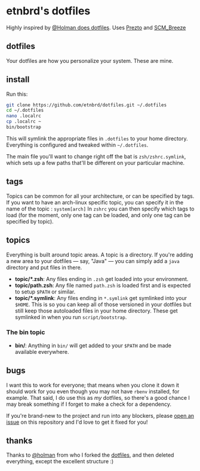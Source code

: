 # etnbrd's dotfiles

Highly inspired by [@Holman does dotfiles](https://github.com/holman/dotfiles).
Uses [Prezto](https://github.com/etnbrd/prezto) and [SCM_Breeze](https://github.com/etnbrd/scm_breeze)

## dotfiles

Your dotfiles are how you personalize your system. These are mine.

## install

Run this:

```sh
git clone https://github.com/etnbrd/dotfiles.git ~/.dotfiles
cd ~/.dotfiles
nano .localrc
cp .localrc ~
bin/bootstrap
```

This will symlink the appropriate files in `.dotfiles` to your home directory.
Everything is configured and tweaked within `~/.dotfiles`.

The main file you'll want to change right off the bat is `zsh/zshrc.symlink`,
which sets up a few paths that'll be different on your particular machine.

## tags

Topics can be common for all your architecture, or can be specified by tags.
If you want to have an arch-linux specific topic, you can specify it in the name of the topic : `system[arch]`
In `zshrc` you can then specify which tags to load (for the moment, only one tag can be loaded, and only one tag can be specified by topic).

## topics

Everything is built around topic areas.
A topic is a directory.
If you're adding a new area to your dotfiles — say, "Java" — you can simply add a `java` directory and put files in there.

- **topic/\*.zsh**: Any files ending in `.zsh` get loaded into your
  environment.
- **topic/path.zsh**: Any file named `path.zsh` is loaded first and is
  expected to setup `$PATH` or similar.
- **topic/\*.symlink**: Any files ending in `*.symlink` get symlinked into
  your `$HOME`. This is so you can keep all of those versioned in your dotfiles
  but still keep those autoloaded files in your home directory. These get
  symlinked in when you run `script/bootstrap`.

### The bin topic

- **bin/**: Anything in `bin/` will get added to your `$PATH` and be made
  available everywhere.

## bugs

I want this to work for everyone; that means when you clone it down it should
work for you even though you may not have `rbenv` installed, for example. That
said, I do use this as *my* dotfiles, so there's a good chance I may break
something if I forget to make a check for a dependency.

If you're brand-new to the project and run into any blockers, please
[open an issue](https://github.com/holman/dotfiles/issues) on this repository
and I'd love to get it fixed for you!

## thanks

Thanks to [@holman](https://github.com/holman) from who I forked the [dotfiles](https://github.com/holman/dotfiles), and then deleted everything, except the excellent structure :)

